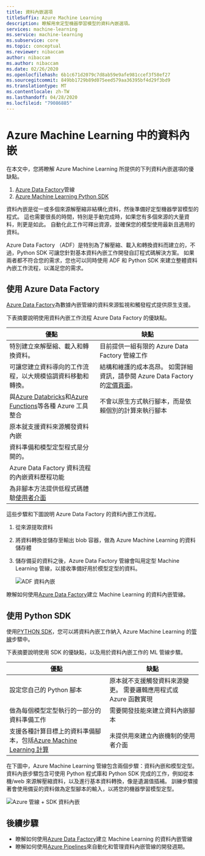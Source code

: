 ```yaml
---
title: 資料內嵌選項
titleSuffix: Azure Machine Learning
description: 瞭解用來定型機器學習模型的資料內嵌選項。
services: machine-learning
ms.service: machine-learning
ms.subservice: core
ms.topic: conceptual
ms.reviewer: nibaccam
author: nibaccam
ms.author: nibaccam
ms.date: 02/26/2020
ms.openlocfilehash: 6b1c671d2079c7d8ab59e9afe981ccef3f58ef27
ms.sourcegitcommit: 849bb1729b89d075eed579aa36395bf4d29f3bd9
ms.translationtype: MT
ms.contentlocale: zh-TW
ms.lasthandoff: 04/28/2020
ms.locfileid: "79086885"
---
```

# <a name="data-ingestion-in-azure-machine-learning"></a>Azure Machine Learning 中的資料內嵌

在本文中，您將瞭解 Azure Machine Learning 所提供的下列資料內嵌選項的優缺點。 

1. [Azure Data Factory](#use-azure-data-factory)管線
2. [Azure Machine Learning Python SDK](#use-the-python-sdk)

資料內嵌是從一或多個來源解壓縮非結構化資料，然後準備好定型機器學習模型的程式。 這也需要很長的時間，特別是手動完成時，如果您有多個來源的大量資料，則更是如此。 自動化此工作可釋出資源，並確保您的模型使用最新且適用的資料。

Azure Data Factory （ADF）是特別為了解壓縮、載入和轉換資料而建立的，不過，Python SDK 可讓您針對基本資料內嵌工作開發自訂程式碼解決方案。 如果兩者都不符合您的需求，您也可以同時使用 ADF 和 Python SDK 來建立整體資料內嵌工作流程，以滿足您的需求。 

## <a name="use-azure-data-factory"></a>使用 Azure Data Factory

[Azure Data Factory](https://docs.microsoft.com/azure/data-factory/introduction)為數據內嵌管線的資料來源監視和觸發程式提供原生支援。  

下表摘要說明使用資料內嵌工作流程 Azure Data Factory 的優缺點。

|優點|缺點
---|---
特別建立來解壓縮、載入和轉換資料。|目前提供一組有限的 Azure Data Factory 管線工作 
可讓您建立資料導向的工作流程，以大規模協調資料移動和轉換。|結構和維護的成本高昂。 如需詳細資訊，請參閱 Azure Data Factory 的[定價頁面](https://azure.microsoft.com/pricing/details/data-factory/data-pipeline/)。
與[Azure Databricks](https://docs.microsoft.com/azure/data-factory/transform-data-using-databricks-notebook)和[Azure Functions](https://docs.microsoft.com/azure/data-factory/control-flow-azure-function-activity)等各種 Azure 工具整合 | 不會以原生方式執行腳本，而是依賴個別的計算來執行腳本 
原本就支援資料來源觸發資料內嵌| 
資料準備和模型定型程式是分開的。|
Azure Data Factory 資料流程的內嵌資料歷程功能|
為非腳本方法提供低程式碼體驗[使用者介面](https://docs.microsoft.com/azure/data-factory/quickstart-create-data-factory-portal) |

這些步驟和下圖說明 Azure Data Factory 的資料內嵌工作流程。

1. 從來源提取資料
1. 將資料轉換並儲存至輸出 blob 容器，做為 Azure Machine Learning 的資料儲存體
1. 儲存備妥的資料之後，Azure Data Factory 管線會叫用定型 Machine Learning 管線，以接收準備好用於模型定型的資料。


    ![ADF 資料內嵌](media/concept-data-ingestion/data-ingest-option-one.svg)
    
瞭解如何使用[Azure Data Factory](how-to-data-ingest-adf.md)建立 Machine Learning 的資料內嵌管線。

## <a name="use-the-python-sdk"></a>使用 Python SDK 

使用[PYTHON SDK](https://docs.microsoft.com/python/api/overview/azure/ml)，您可以將資料內嵌工作納入 Azure Machine Learning 的[管線](how-to-create-your-first-pipeline.md)步驟中。

下表摘要說明使用 SDK 的優缺點，以及用於資料內嵌工作的 ML 管線步驟。

優點| 缺點
---|---
設定您自己的 Python 腳本 | 原本就不支援觸發資料來源變更。 需要邏輯應用程式或 Azure 函數實現
做為每個模型定型執行的一部分的資料準備工作|需要開發技能來建立資料內嵌腳本
支援各種計算目標上的資料準備腳本，包括[Azure Machine Learning 計算](concept-compute-target.md#azure-machine-learning-compute-managed) |未提供用來建立內嵌機制的使用者介面

在下圖中，Azure Machine Learning 管線包含兩個步驟：資料內嵌和模型定型。 資料內嵌步驟包含可使用 Python 程式庫和 Python SDK 完成的工作，例如從本機/web 來源解壓縮資料，以及進行基本資料轉換，像是遺漏值插補。 訓練步驟接著會使用備妥的資料做為定型腳本的輸入，以將您的機器學習模型定型。 

![Azure 管線 + SDK 資料內嵌](media/concept-data-ingestion/data-ingest-option-two.png)

## <a name="next-steps"></a>後續步驟

* 瞭解如何使用[Azure Data Factory](how-to-data-ingest-adf.md)建立 Machine Learning 的資料內嵌管線
* 瞭解如何使用[Azure Pipelines](how-to-cicd-data-ingestion.md)來自動化和管理資料內嵌管線的開發週期。
